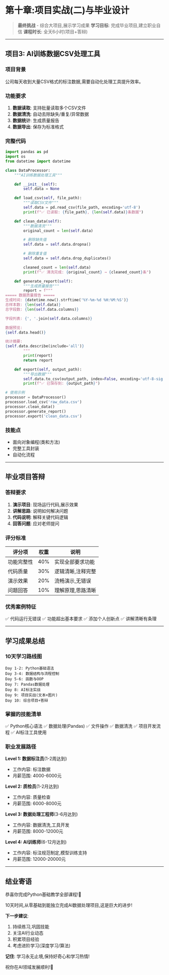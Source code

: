 # 第十章:项目实战(二)与毕业设计

> **最终挑战** - 综合大项目,展示学习成果
> **学习目标**: 完成毕业项目,建立职业自信
> **课程时长**: 全天6小时(项目+答辩)

---

## 项目3: AI训练数据CSV处理工具

### 项目背景
公司每天收到大量CSV格式的标注数据,需要自动化处理工具提升效率。

### 功能要求
1. **数据读取**: 支持批量读取多个CSV文件
2. **数据清洗**: 自动去除缺失/重复/异常数据
3. **数据统计**: 生成质量报告
4. **数据导出**: 保存为标准格式

### 完整代码
```python
import pandas as pd
import os
from datetime import datetime

class DataProcessor:
    """AI训练数据处理工具"""

    def __init__(self):
        self.data = None

    def load_csv(self, file_path):
        """读取CSV文件"""
        self.data = pd.read_csv(file_path, encoding='utf-8')
        print(f"✅ 已读取: {file_path}, {len(self.data)}条数据")

    def clean_data(self):
        """数据清洗"""
        original_count = len(self.data)

        # 删除缺失值
        self.data = self.data.dropna()

        # 删除重复值
        self.data = self.data.drop_duplicates()

        cleaned_count = len(self.data)
        print(f"✅ 清洗完成: {original_count} → {cleaned_count}条")

    def generate_report(self):
        """生成质量报告"""
        report = f"""
===== 数据质量报告 =====
生成时间: {datetime.now().strftime('%Y-%m-%d %H:%M:%S')}
总样本数: {len(self.data)}
总字段数: {len(self.data.columns)}

字段列表: {', '.join(self.data.columns)}

数据预览:
{self.data.head()}

统计摘要:
{self.data.describe(include='all')}
        """
        print(report)
        return report

    def export(self, output_path):
        """导出数据"""
        self.data.to_csv(output_path, index=False, encoding='utf-8-sig')
        print(f"✅ 已保存到: {output_path}")

# 使用示例
processor = DataProcessor()
processor.load_csv('raw_data.csv')
processor.clean_data()
processor.generate_report()
processor.export('clean_data.csv')
```

### 技能点
- 面向对象编程(类和方法)
- 完整工具封装
- 自动化流程

---

## 毕业项目答辩

### 答辩要求
1. **演示项目**: 现场运行代码,展示效果
2. **讲解思路**: 说明如何解决问题
3. **代码说明**: 解释关键代码逻辑
4. **回答问题**: 应对老师提问

### 评分标准
| 评分项 | 权重 | 说明 |
|--------|------|------|
| 功能完整性 | 40% | 实现全部要求功能 |
| 代码质量 | 30% | 逻辑清晰,注释完整 |
| 演示效果 | 20% | 流畅演示,无错误 |
| 问题回答 | 10% | 理解原理,思路清晰 |

### 优秀案例特征
✅ 代码运行无错误
✅ 功能超出基本要求
✅ 添加个人创新点
✅ 讲解清晰有条理

---

## 学习成果总结

### 10天学习路线图
```
Day 1-2: Python基础语法
Day 3-4: 数据结构与流程控制
Day 5-6: 函数与OOP
Day 7: Pandas数据处理
Day 8: AI标注实战
Day 9: 项目实战(文本+图片)
Day 10: 综合项目+答辩
```

### 掌握的技能清单
✅ Python核心语法
✅ 数据处理(Pandas)
✅ 文件操作
✅ 数据清洗
✅ 项目开发流程
✅ AI标注工具使用

### 职业发展路径

**Level 1: 数据标注员**(1-2周达到)
- 工作内容: 标注数据
- 月薪范围: 4000-6000元

**Level 2: 质检员**(1-2月达到)
- 工作内容: 质量检查
- 月薪范围: 6000-8000元

**Level 3: 数据处理工程师**(3-6月达到)
- 工作内容: 数据清洗,工具开发
- 月薪范围: 8000-12000元

**Level 4: AI训练师**(6-12月达到)
- 工作内容: 标注规范制定,模型训练支持
- 月薪范围: 12000-20000元

---

## 结业寄语

恭喜你完成Python基础教学全部课程!🎉

10天时间,从零基础到能独立完成AI数据处理项目,这是巨大的进步!

**下一步建议**:
1. 持续练习,巩固技能
2. 关注AI行业动态
3. 积累项目经验
4. 考虑进阶学习(深度学习/算法)

**记住**: 学习永无止境,保持好奇心和学习热情!

祝你在AI领域发展顺利!💪
